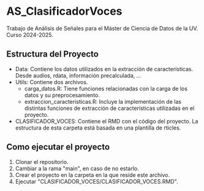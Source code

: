 # AS_ClasificadorVoces
Trabajo de Análisis de Señales para el Máster de Ciencia de Datos de la UV. Curso 2024-2025.

## Estructura del Proyecto

- Data: Contiene los datos utilizados en la extracción de características. Desde audios, rdata, información precalculada, ...
- Utils: Contiene dos archivos.
  - carga_datos.R: Tiene funciones relacionadas con la carga de los datos y su preprocesamiento.
  - extraccion_caracteristicas.R: Incluye la implementación de las distintas funciones de extracción de características utilizadas en el proyecto.
- CLASIFICADOR_VOCES: Contiene el RMD con el código del proyecto. La estructura de esta carpeta está basada en una plantilla de rticles.

## Como ejecutar el proyecto

1. Clonar el repositorio.
2. Cambiar a la rama "main", en caso de no estarlo.
3. Crear el proyecto en la carpeta en la que reside este archivo.
4. Ejecutar "CLASIFICADOR_VOCES/CLASIFICADOR_VOCES.RMD".
